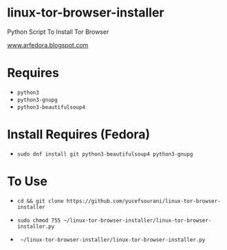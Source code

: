 # linux-tor-browser-installer
Python Script To Install Tor Browser

www.arfedora.blogspot.com


# Requires
 *  ```python3 ```
 * ``` python3-gnupg ```
 * ``` python3-beautifulsoup4 ```




# Install Requires (Fedora)
 * ``` sudo dnf install git python3-beautifulsoup4 python3-gnupg ```



# To Use
 * ``` cd && git clone https://github.com/yucefsourani/linux-tor-browser-installer ```

 * ``` sudo chmod 755 ~/linux-tor-browser-installer/linux-tor-browser-installer.py ```

 * ``` ~/linux-tor-browser-installer/linux-tor-browser-installer.py```

